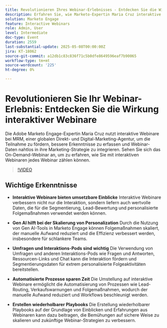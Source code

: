 ```yaml
---
title: Revolutionieren Ihres Webinar-Erlebnisses - Entdecken Sie die Wirkung interaktiver Webinare
description: Erfahren Sie, wie Marketo-Expertin Maria Cruz interaktive Webinare verwendet, um die Interaktion zu steigern, Erkenntnisse zu gewinnen und das Marketing bei MRM zu verbessern. Jetzt On-Demand ansehen!
solution: Marketo Engage
feature: Interactive Webinars
role: Admin, User
level: Intermediate
doc-type: Event
duration: 2559
last-substantial-update: 2025-05-08T00:00:00Z
jira: KT-18062
source-git-commit: a12db1c83c836f71c5b0dfe8649596eaf7b90065
workflow-type: tm+mt
source-wordcount: '225'
ht-degree: 0%

---
```



# Revolutionieren Sie Ihr Webinar-Erlebnis: Entdecken Sie die Wirkung interaktiver Webinare

Die Adobe Marketo Engage-Expertin Maria Cruz nutzt interaktive Webinare bei MRM, einer globalen Direkt- und Digital-Marketing-Agentur, um die Teilnahme zu fördern, bessere Erkenntnisse zu erfassen und Webinar-Daten nahtlos in ihre Marketing-Strategie zu integrieren. Sehen Sie sich das On-Demand-Webinar an, um zu erfahren, wie Sie mit interaktiven Webinaren jedes Webinar zählen können.

>[!VIDEO](https://video.tv.adobe.com/v/3458099/?learn=on&enablevpops)

## Wichtige Erkenntnisse

* **Interaktive Webinare bieten umsetzbare Einblicke** Interaktive Webinare verbessern nicht nur die Interaktion, sondern liefern auch wertvolle Daten, die für die Segmentierung, Lead-Bewertung und personalisierte Folgemaßnahmen verwendet werden können.

* **Gen AI hilft bei der Skalierung von Personalization** Durch die Nutzung von Gen AI-Tools in Marketo Engage können Folgemaßnahmen skaliert, der manuelle Aufwand reduziert und die Effizienz verbessert werden, insbesondere für schlankere Teams.

* **Umfragen und Interaktions-Pods sind wichtig** Die Verwendung von Umfragen und anderen Interaktions-Pods wie Fragen und Antworten, Ressourcen-Links und Chat kann die Interaktion fördern und Segmentierungsdaten für extrem personalisierte Folgeaktivitäten bereitstellen.

* **Automatisierte Prozesse sparen Zeit** Die Umstellung auf interaktive Webinare ermöglicht die Automatisierung von Prozessen wie Lead-Routing, Verkaufswarnungen und Folgemaßnahmen, wodurch der manuelle Aufwand reduziert und Workflows beschleunigt werden.

* **Erstellen wiederholbarer Playbooks** Die Erstellung wiederholbarer Playbooks auf der Grundlage von Einblicken und Erfahrungen aus Webinaren kann dazu beitragen, die Bemühungen auf sichere Weise zu skalieren und zukünftige Webinar-Strategien zu verbessern.
